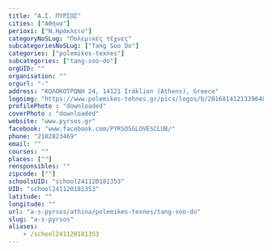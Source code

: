 ```yaml
---
title: "Α.Σ. ΠΥΡΣΟΣ"
cities: ["Αθήνα"]
perioxi: ["Ν.Ηράκλειο"]
categoryNoSLug: "Πολεμικές τέχνες"
subcategoriesNoSLug: ["Tang Soo Do"]
categories: ["polemikes-texnes"]
subcategories: ["tang-soo-do"]
orgUID: ""
organisation: ""
orgurl: "-"
address: "ΚΟΛΟΚΟΤΡΩΝΗ 24, 14121 Iráklion (Athens), Greece"
logoimg: "https://www.polemikes-tehnes.gr/pics/logos/b/2016814121339648.jpg"
profilePhoto : "downloaded"
coverPhoto : "downloaded"
website: "www.pyrsos.gr"
facebook: "www.facebook.com/PYRSOSGLOVESCLUB/"
phone: "2102823469"
email: ""
courses: ""
places: [""]
rensponsibles: ""
zipcode: [""]
schoolsUID: "school241120181353"
UID: "school241120181353"
latitude: ""
longitude: ""
url: "a-s-pyrsos/athina/polemikes-texnes/tang-soo-do"
slug: "a-s-pyrsos"
aliases:
    - /school241120181353
---
```





